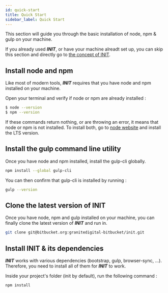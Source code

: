 ```yaml
---
id: quick-start
title: Quick Start
sidebar_label: Quick Start
---
```


This section will guide you through the basic installation of node, npm & gulp on your machine.

If you already used ***INIT***, or have your machine alreadt set up, you can skip this section and directly go to [the concept of INIT](../basics/basics-manifesto.md).

## Install node and npm

Like most of modern tools, ***INIT*** requires that you have node and npm installed on your machine.

Open your terminal and verify if node or npm are already installed :

```sh
$ node --version
$ npm --version
```

If these commands return nothing, or are throwing an error, it means that node or npm is not installed. To install both, go to [node website](https://nodejs.org/en/) and install the LTS version.

## Install the gulp command line utility

Once you have node and npm installed, install the gulp-cli globally.

```sh
npm install --global gulp-cli
```

You can then confirm that gulp-cli is installed by running :

```sh
gulp --version
```

## Clone the latest version of INIT

Once you have node, npm and gulp installed on your machine, you can finally clone the latest version of ***INIT*** and run in.

```sh
git clone git@bitbucket.org:granitedigital-bitbucket/init.git
```

## Install INIT & its dependencies

***INIT*** works with various dependencies (bootstrap, gulp, browser-sync, ...). Therefore, you need to install all of them for ***INIT*** to work.

Inside your project's folder (init by default), run the following command :

```sh
npm install
```

